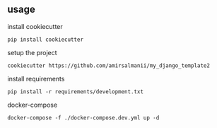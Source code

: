 ## usage

install cookiecutter
```
pip install cookiecutter
```

setup the project
```
cookiecutter https://github.com/amirsalmanii/my_django_template2
```

install requirements
```
pip install -r requirements/development.txt
```

docker-compose
```
docker-compose -f ./docker-compose.dev.yml up -d
```